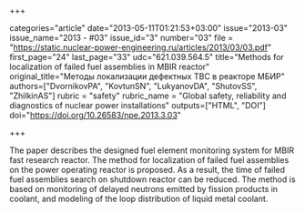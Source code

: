 +++

categories="article"
date="2013-05-11T01:21:53+03:00"
issue="2013-03"
issue_name="2013 - #03"
issue_id="3"
number="03"
file = "https://static.nuclear-power-engineering.ru/articles/2013/03/03.pdf"
first_page="24"
last_page="33"
udc="621.039.564.5"
title="Methods for localization of failed fuel assemblies in MBIR reactor"
original_title="Методы локализации дефектных ТВС в реакторе МБИР"
authors=["DvornikovPA", "KovtunSN", "LukyanovDA", "ShutovSS", "ZhilkinAS"]
rubric = "safety"
rubric_name = "Global safety, reliability and diagnostics of nuclear power installations"
outputs=["HTML", "DOI"]
doi="https://doi.org/10.26583/npe.2013.3.03"

+++

The paper describes the designed fuel element monitoring system for MBIR fast research reactor. The method for localization of failed fuel assemblies on the power operating reactor is proposed. As a result, the time of failed fuel assemblies search on shutdown reactor can be reduced. The method is based on monitoring of delayed neutrons emitted by fission products in coolant, and modeling of the loop distribution of liquid metal coolant.